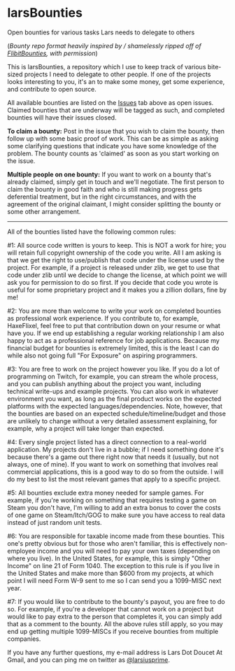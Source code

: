 # larsBounties
Open bounties for various tasks Lars needs to delegate to others

(*Bounty repo format heavily inspired by / shamelessly ripped off of [FlibitBounties](https://github.com/flibitijibibo/flibitBounties), with permission*)

This is larsBounties, a repository which I use to keep track of various bite-sized projects I need to delegate to other people. If one of the projects looks interesting to you, it's an to make some money, get some experience, and contribute to open source.

All available bounties are listed on the [Issues](https://github.com/larsiusprime/larsBounties/issues) tab above as open issues. Claimed bounties that are underway will be tagged as such, and completed bounties will have their issues closed.

**To claim a bounty:**
Post in the issue that you wish to claim the bounty, then follow up with some basic proof of work. This can be as simple as asking some clarifying questions that indicate you have some knowledge of the problem. The bounty counts as 'claimed' as soon as you start working on the issue.

**Multiple people on one bounty:**
If you want to work on a bounty that's already claimed, simply get in touch and we'll negotiate. The first person to claim the bounty in good faith and who is still making progress gets deferential treatment, but in the right circumstances, and with the agreement of the original claimant, I might consider splitting the bounty or some other arrangement.

--------

All of the bounties listed have the following common rules:

#1: All source code written is yours to keep. This is NOT a work for hire; you will retain full copyright ownership of the code you write. All I am asking is that we get the right to use/publish that code under the license used by the project. For example, if a project is released under zlib, we get to use that code under zlib until we decide to change the license, at which point we will ask you for permission to do so first. If you decide that code you wrote is useful for some proprietary project and it makes you a zillion dollars, fine by me!

#2: You are more than welcome to write your work on completed bounties as professional work experience. If you contribute to, for example, HaxeFlixel, feel free to put that contribution down on your resume or what have you. If we end up establishing a regular working relationship I am also happy to act as a professional reference for job applications. Because my financial budget for bounties is extremely limited, this is the least I can do while also not going full "For Exposure" on aspiring programmers.

#3: You are free to work on the project however you like. If you do a lot of programming on Twitch, for example, you can stream the whole process, and you can publish anything about the project you want, including technical write-ups and example projects. You can also work in whatever environment you want, as long as the final product works on the expected platforms with the expected languages/dependencies. Note, however, that the bounties are based on an expected schedule/timeline/budget and those are unlikely to change without a very detailed assessment explaining, for example, why a project will take longer than expected.

#4: Every single project listed has a direct connection to a real-world application. My projects don't live in a bubble; if I need something done it's because there's a game out there right now that needs it (usually, but not always, one of mine). If you want to work on something that involves real commercial applications, this is a good way to do so from the outside. I will do my best to list the most relevant games that apply to a specific project.

#5: All bounties exclude extra money needed for sample games. For example, if you're working on something that requires testing a game on Steam you don't have, I'm willing to add an extra bonus to cover the costs of one game on Steam/Itch/GOG to make sure you have access to real data instead of just random unit tests.

#6: You are responsible for taxable income made from these bounties. This one's pretty obvious but for those who aren't familiar, this is effectively non-employee income and you will need to pay your own taxes (depending on where you live). In the United States, for example, this is simply "Other Income" on line 21 of Form 1040. The exception to this rule is if you live in the United States and make more than $600 from my projects, at which point I will need Form W-9 sent to me so I can send you a 1099-MISC next year.

#7: If you would like to contribute to the bounty's payout, you are free to do so. For example, if you're a developer that cannot work on a project but would like to pay extra to the person that completes it, you can simply add that as a comment to the bounty. All the above rules still apply, so you may end up getting multiple 1099-MISCs if you receive bounties from multiple companies.

If you have any further questions, my e-mail address is Lars Dot Doucet At Gmail, and you can ping me on twitter as [@larsiusprime](https://www.twitter.com/larsiusprime).
